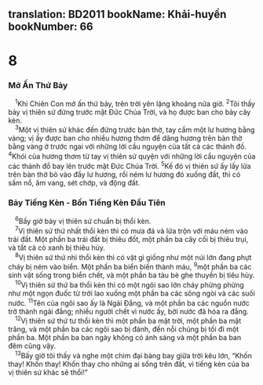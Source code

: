translation: BD2011
bookName: Khải-huyền 
bookNumber: 66
-------

<div class="title"><h1>8</h1><h3>Mở Ấn Thứ Bảy</h3></div>
<span class="verse kh_8_1"> <sup>1</sup>Khi Chiên Con mở ấn thứ bảy, trên trời yên lặng khoảng nửa giờ. </span>
<span class="verse kh_8_2"><sup>2</sup>Tôi thấy bảy vị thiên sứ đứng trước mặt Ðức Chúa Trời, và họ được ban cho bảy cây kèn.<br/></span>
<span class="verse kh_8_3"> <sup>3</sup>Một vị thiên sứ khác đến đứng trước bàn thờ, tay cầm một lư hương bằng vàng; vị ấy được ban cho nhiều hương thơm để dâng hương trên bàn thờ bằng vàng ở trước ngai với những lời cầu nguyện của tất cả các thánh đồ. </span>
<span class="verse kh_8_4"><sup>4</sup>Khói của hương thơm từ tay vị thiên sứ quyện với những lời cầu nguyện của các thánh đồ bay lên trước mặt Ðức Chúa Trời. </span>
<span class="verse kh_8_5"><sup>5</sup>Kế đó vị thiên sứ ấy lấy lửa trên bàn thờ bỏ vào đầy lư hương, rồi ném lư hương đó xuống đất, thì có sấm nổ, âm vang, sét chớp, và động đất.<br/></span>
<div class="title"><h3>Bảy Tiếng Kèn - Bốn Tiếng Kèn Ðầu Tiên</h3></div>
<span class="verse kh_8_6"> <sup>6</sup>Bấy giờ bảy vị thiên sứ chuẩn bị thổi kèn.<br/></span>
<span class="verse kh_8_7"> <sup>7</sup>Vị thiên sứ thứ nhất thổi kèn thì có mưa đá và lửa trộn với máu ném vào trái đất. Một phần ba trái đất bị thiêu đốt, một phần ba cây cối bị thiêu trụi, và tất cả cỏ xanh bị thiêu hủy.<br/></span>
<span class="verse kh_8_8"> <sup>8</sup>Vị thiên sứ thứ nhì thổi kèn thì có vật gì giống như một núi lớn đang phựt cháy bị ném vào biển. Một phần ba biển biến thành máu, </span>
<span class="verse kh_8_9"><sup>9</sup>một phần ba các sinh vật sống trong biển chết, và một phần ba tàu bè ghe thuyền bị tiêu hủy.<br/></span>
<span class="verse kh_8_10"> <sup>10</sup>Vị thiên sứ thứ ba thổi kèn thì có một ngôi sao lớn cháy phừng phừng như một ngọn đuốc từ trời lao xuống một phần ba các sông ngòi và các suối nước. </span>
<span class="verse kh_8_11"><sup>11</sup>Tên của ngôi sao ấy là Ngải Ðắng, và một phần ba các nguồn nước trở thành ngải đắng; nhiều người chết vì nước ấy, bởi nước đã hóa ra đắng.<br/></span>
<span class="verse kh_8_12"> <sup>12</sup>Vị thiên sứ thứ tư thổi kèn thì một phần ba mặt trời, một phần ba mặt trăng, và một phần ba các ngôi sao bị đánh, đến nỗi chúng bị tối đi một phần ba. Một phần ba ban ngày không có ánh sáng và một phần ba ban đêm cũng vậy.<br/></span>
<span class="verse kh_8_13"> <sup>13</sup>Bấy giờ tôi thấy và nghe một chim đại bàng bay giữa trời kêu lớn, “Khốn thay! Khốn thay! Khốn thay cho những ai sống trên đất, vì tiếng kèn của ba vị thiên sứ khác sẽ thổi!”<br/></span>
